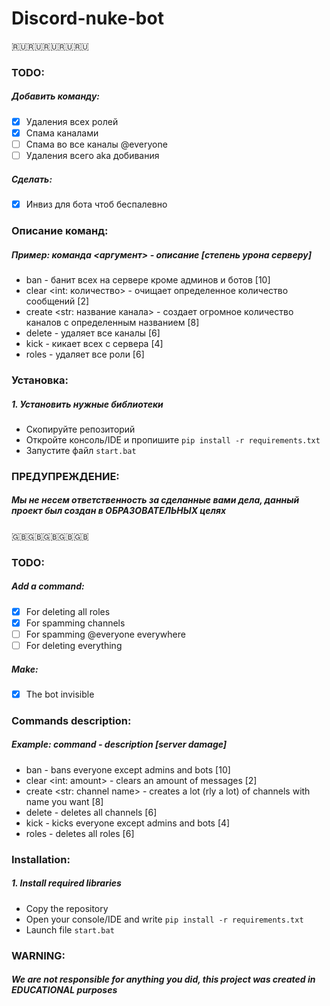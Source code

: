 # Discord-nuke-bot

:ru::ru::ru::ru::ru:

### TODO: 
##### Добавить команду:
- [x] Удаления всех ролей
- [x] Спама каналами
- [ ] Спама во все каналы @everyone
- [ ] Удаления всего aka добивания

##### Сделать:
- [x] Инвиз для бота чтоб беспалевно

### Описание команд:
##### Пример: команда <аргумент> - описание [степень урона серверу]
- ban - банит всех на сервере кроме админов и ботов [10]
- clear <int: количество> - очищает определенное количество сообщений [2]
- create <str: название канала> - создает огромное количество каналов с определенным названием [8]
- delete - удаляет все каналы [6]
- kick - кикает всех с сервера [4]
- roles - удаляет все роли [6]


### Установка:
##### 1. Установить нужные библиотеки
- Скопируйте репозиторий
- Откройте консоль/IDE и пропишите `pip install -r requirements.txt`
- Запустите файл `start.bat`


### ПРЕДУПРЕЖДЕНИЕ:
##### Мы не несем ответственность за сделанные вами дела, данный проект был создан в _*ОБРАЗОВАТЕЛЬНЫХ*_ целях

:uk::uk::uk::uk::uk:


### TODO: 
##### Add a command:
- [x] For deleting all roles
- [x] For spamming channels
- [ ] For spamming @everyone everywhere
- [ ] For deleting everything

##### Make:
- [x] The bot invisible

### Commands description:
##### Example: command <argument> - description [server damage]
- ban - bans everyone except admins and bots [10]
- clear <int: amount> - clears an amount of messages [2]
- create <str: channel name> - creates a lot (rly a lot) of channels with name you want [8]
- delete - deletes all channels [6]
- kick - kicks everyone except admins and bots [4]
- roles - deletes all roles [6]

### Installation:
##### 1. Install required libraries
- Copy the repository 
- Open your console/IDE and write `pip install -r requirements.txt`
- Launch file `start.bat`

### WARNING:
##### We are not responsible for anything you did, this project was created in _*EDUCATIONAL*_ purposes
